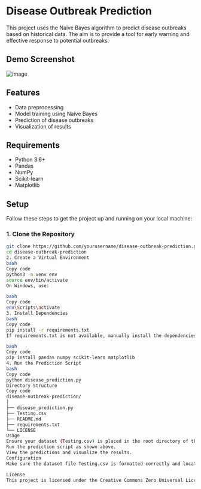 # Disease Outbreak Prediction

This project uses the Naive Bayes algorithm to predict disease outbreaks based on historical data. The aim is to provide a tool for early warning and effective response to potential outbreaks.

## Demo Screenshot
![image](https://github.com/user-attachments/assets/d47db2bd-2149-445d-9def-aadc4df12ca4)


## Features

- Data preprocessing
- Model training using Naive Bayes
- Prediction of disease outbreaks
- Visualization of results

## Requirements

- Python 3.6+
- Pandas
- NumPy
- Scikit-learn
- Matplotlib

## Setup

Follow these steps to get the project up and running on your local machine:

### 1. Clone the Repository

```bash
git clone https://github.com/yourusername/disease-outbreak-prediction.git
cd disease-outbreak-prediction
2. Create a Virtual Environment
bash
Copy code
python3 -m venv env
source env/bin/activate
On Windows, use:

bash
Copy code
env\Scripts\activate
3. Install Dependencies
bash
Copy code
pip install -r requirements.txt
If requirements.txt is not available, manually install the dependencies:

bash
Copy code
pip install pandas numpy scikit-learn matplotlib
4. Run the Prediction Script
bash
Copy code
python disease_prediction.py
Directory Structure
Copy code
disease-outbreak-prediction/
│
├── disease_prediction.py
├── Testing.csv
├── README.md
├── requirements.txt
└── LICENSE
Usage
Ensure your dataset (Testing.csv) is placed in the root directory of the project.
Run the prediction script as shown above.
View the predictions and visualize the results.
Configuration
Make sure the dataset file Testing.csv is formatted correctly and located in the root directory.

License
This project is licensed under the Creative Commons Zero Universal License - see the LICENSE file for details.

